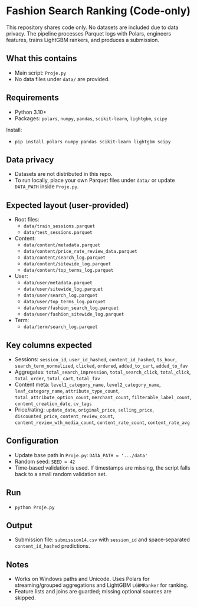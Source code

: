 # Fashion Search Ranking (Code‑only)

This repository shares code only. No datasets are included due to data privacy. The pipeline processes Parquet logs with Polars, engineers features, trains LightGBM rankers, and produces a submission.

## What this contains
- Main script: `Proje.py`
- No data files under `data/` are provided.

## Requirements
- Python 3.10+
- Packages: `polars`, `numpy`, `pandas`, `scikit-learn`, `lightgbm`, `scipy`

Install:
- `pip install polars numpy pandas scikit-learn lightgbm scipy`

## Data privacy
- Datasets are not distributed in this repo.
- To run locally, place your own Parquet files under `data/` or update `DATA_PATH` inside `Proje.py`.

## Expected layout (user‑provided)
- Root files:
  - `data/train_sessions.parquet`
  - `data/test_sessions.parquet`
- Content:
  - `data/content/metadata.parquet`
  - `data/content/price_rate_review_data.parquet`
  - `data/content/search_log.parquet`
  - `data/content/sitewide_log.parquet`
  - `data/content/top_terms_log.parquet`
- User:
  - `data/user/metadata.parquet`
  - `data/user/sitewide_log.parquet`
  - `data/user/search_log.parquet`
  - `data/user/top_terms_log.parquet`
  - `data/user/fashion_search_log.parquet`
  - `data/user/fashion_sitewide_log.parquet`
- Term:
  - `data/term/search_log.parquet`

## Key columns expected
- Sessions: `session_id`, `user_id_hashed`, `content_id_hashed`, `ts_hour`, `search_term_normalized`, `clicked`, `ordered`, `added_to_cart`, `added_to_fav`
- Aggregates: `total_search_impression`, `total_search_click`, `total_click`, `total_order`, `total_cart`, `total_fav`
- Content meta: `level1_category_name`, `level2_category_name`, `leaf_category_name`, `attribute_type_count`, `total_attribute_option_count`, `merchant_count`, `filterable_label_count`, `content_creation_date`, `cv_tags`
- Price/rating: `update_date`, `original_price`, `selling_price`, `discounted_price`, `content_review_count`, `content_review_wth_media_count`, `content_rate_count`, `content_rate_avg`

## Configuration
- Update base path in `Proje.py`: `DATA_PATH = '.../data'`
- Random seed: `SEED = 42`
- Time‑based validation is used. If timestamps are missing, the script falls back to a small random validation set.

## Run
- `python Proje.py`

## Output
- Submission file: `submission14.csv` with `session_id` and space‑separated `content_id_hashed` predictions.

## Notes
- Works on Windows paths and Unicode. Uses Polars for streaming/grouped aggregations and LightGBM `LGBMRanker` for ranking.
- Feature lists and joins are guarded; missing optional sources are skipped.
